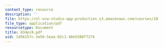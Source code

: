 ```yaml
---
content_type: resource
description: ''
file: https://ol-ocw-studio-app-production.s3.amazonaws.com/courses/18-034-honors-differential-equations-spring-2004/1d56157c3e565eaa02c148e5580f7274_034ps9.pdf
file_type: application/pdf
resourcetype: Document
title: 034ps9.pdf
uid: 1d56157c-3e56-5eaa-02c1-48e5580f7274
---
```

